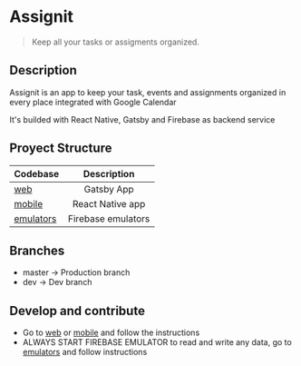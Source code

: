 # Assignit

> Keep all your tasks or assigments organized.

## Description

Assignit is an app to keep your task, events and assignments organized in every place integrated with Google Calendar 

It's builded with React Native, Gatsby and Firebase as backend service

## Proyect Structure


| Codebase               | Description                |
| :--------------------- | :------------------------: |
| [web](web)             |        Gatsby App          |
| [mobile](mobile)       |     React Native app       |
| [emulators](emulators) |    Firebase emulators      |

## Branches

- master -> Production branch
- dev -> Dev branch

## Develop and contribute

- Go to [web](web) or [mobile](mobile) and follow the instructions
- ALWAYS START FIREBASE EMULATOR to read and write any data, go to [emulators](emulators) and follow instructions